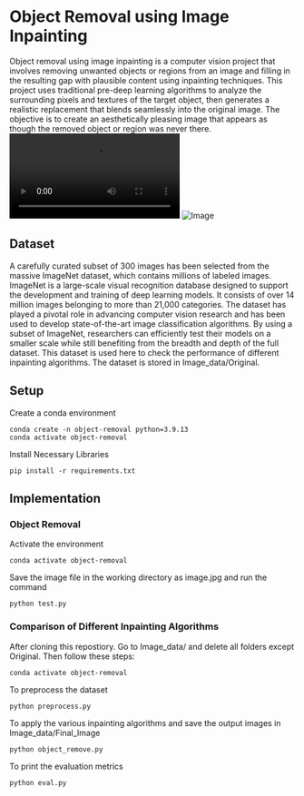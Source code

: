 # Object Removal using Image Inpainting

Object removal using image inpainting is a computer vision project that involves removing unwanted objects or regions from an image and filling in the resulting gap with plausible content using inpainting techniques. This project uses traditional pre-deep learning algorithms to analyze the surrounding pixels and textures of the target object, then generates a realistic replacement that blends seamlessly into the original image. The objective is to create an aesthetically pleasing image that appears as though the removed object or region was never there. 
![Video](https://github.com/m22cs058/object_removal_ip/blob/04181a1a009619570d5af6ea0d436d3e8599ecf9/info/image_selection_cv_project.mkv)
![Image](https://photos.app.goo.gl/Wx6s6GWouMR3iDVA9)
## Dataset
A carefully curated subset of 300 images has been selected from the massive ImageNet dataset, which contains millions of labeled images. ImageNet is a large-scale visual recognition database designed to support the development and training of deep learning models. It consists of over 14 million images belonging to more than 21,000 categories. The dataset has played a pivotal role in advancing computer vision research and has been used to develop state-of-the-art image classification algorithms. By using a subset of ImageNet, researchers can efficiently test their models on a smaller scale while still benefiting from the breadth and depth of the full dataset. This dataset is used here to check the performance of different inpainting algorithms.
The dataset is stored in Image_data/Original.
## Setup

Create a conda environment

    conda create -n object-removal python=3.9.13
    conda activate object-removal
 
Install Necessary Libraries

    pip install -r requirements.txt


## Implementation

### Object Removal

Activate the environment

    conda activate object-removal

Save the image file in the working directory as image.jpg and run the command

    python test.py

### Comparison of Different Inpainting Algorithms

After cloning this repostiory. Go to Image_data/ and delete all folders except Original. Then follow these steps:

    conda activate object-removal
To preprocess the dataset

    python preprocess.py
To apply the various inpainting algorithms and save the output images in Image_data/Final_Image

    python object_remove.py
To print the evaluation metrics

    python eval.py


